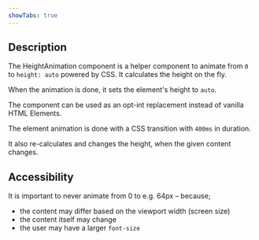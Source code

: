 ```yaml
---
showTabs: true
---
```


## Description

The HeightAnimation component is a helper component to animate from `0` to `height: auto` powered by CSS. It calculates the height on the fly.

When the animation is done, it sets the element's height to `auto`.

The component can be used as an opt-int replacement instead of vanilla HTML Elements.

The element animation is done with a CSS transition with `400ms` in duration.

It also re-calculates and changes the height, when the given content changes.

## Accessibility

It is important to never animate from 0 to e.g. 64px – because;

- the content may differ based on the viewport width (screen size)
- the content itself may change
- the user may have a larger `font-size`
